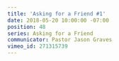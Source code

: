 ```yaml
---
title: 'Asking for a Friend #1'
date: 2018-05-20 10:00:00 -07:00
position: 48
series: Asking for a Friend
communicator: Pastor Jason Graves
vimeo_id: 271315739
---
```


